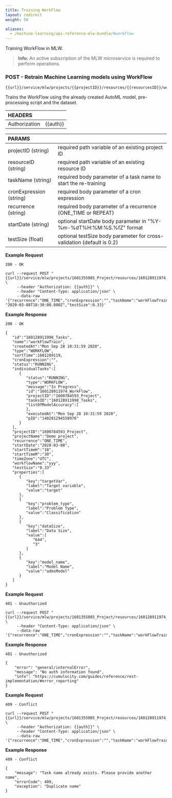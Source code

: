 ```yaml
---
title: Training WorkFlow
layout: redirect
weight: 50

aliases:
  - /machine-learning/api-reference-mlw-bundle/#workFlow
---
```


Training WorkFlow in MLW.

>**Info:** An active subscription of the MLW microservice is required to perform operations.

### POST - Retrain Machine Learning models using WorkFlow

```
{{url}}/service/mlw/projects/{{projectID}}/resources/{{resourcesID}}/workflow
```

Trains the WorkFlow using the already created AutoML model, pre-processing script and the dataset.

|HEADERS||
|:---|:---|
|Authorization|{{auth}}

|PARAMS||
|:---|:---|
|projectID (string)| required path variable of an existing project ID
|resourceID (string)| required path variable of an existing resource ID
|taskName (string)| required body parameter of a task name to start the re-training
|cronExpression (string)| required body parameter of a cron expression
|recurrence (string)| required body parameter of a recurrence (ONE_TIME or REPEAT)
|startDate (string)| optional startDate body parameter in "%Y-%m-%dT%H:%M:%S.%fZ" format
|testSize (float)| optional testSize body parameter for cross-validation (default is 0.2)

**Example Request**

```
200 - OK

curl --request POST "{{url}}/service/mlw/projects/1601355085_Project/resources/160128911974_WorkFlow/workflow" \
     --header "Authorization: {{auth}}" \
     --header "Content-Type: application/json" \
     --data-raw '{"recurrence":"ONE_TIME","cronExpression":"","taskName":"workFlowTrain","startDate": "2020-03-08T18:30:00.000Z","testSize":0.33}'
```

**Example Response**

```
200 - OK

{
   "id":"160128911998_Tasks",
   "name":"workFlowTrain",
   "createdAt":"Mon Sep 28 10:31:59 2020",
   "type":"WORKFLOW",
   "sortTime":1601289119,
   "cronExpression":"",
   "status":"RUNNING",
   "individualTasks":[
      {
         "status":"RUNNING",
         "type":"WORKFLOW",
         "message":"In Progress",
         "id":"160128911974_WorkFlow",
         "projectID":"1600784593_Project",
         "tasksID":"160128911998_Tasks",
         "listOfModelAccuracy":[  
         ],
         "executedAt":"Mon Sep 28 10:31:59 2020",
         "pID":"140281294558976"
      }
   ],
   "projectID":"1600784593_Project",
   "projectName":"Demo project",
   "recurrence":"ONE_TIME",
   "startDate":"2020-03-08",
   "startTimeH":"18",
   "startTimeM":"30",
   "timeZone":"UTC",
   "workflowName":"yyy",
   "testSize":"0.33"
   "properties":[
      {
         "key":"targetVar",
         "label":"Target variable",
         "value":"target"
      },
      {
         "key":"problem_type",
         "label":"Problem Type",
         "value":"Classification"
      },
      {
         "key":"dataSize",
         "label":"Data Size",
         "value":[
            "644",
            "3"
         ]
      },
      {
         "key":"model_name",
         "label":"Model Name",
         "value":"admsModel"
      }
   ]
}
```

**Example Request**

```
401 - Unauthorized

curl --request POST "{{url}}/service/mlw/projects/1601355085_Project/resources/160128911974_WorkFlow/workflow" \
     --header "Content-Type: application/json" \
     --data-raw '{"recurrence":"ONE_TIME","cronExpression":"","taskName":"workFlowTrain"}'
```

**Example Response**

```
401 - Unauthorized

{
    "error": "general/internalError",
    "message": "No auth information found",
    "info": "https://cumulocity.com/guides/reference/rest-implementation/#error_reporting"
}
```

**Example Request**

```
409 - Conflict

curl --request POST "{{url}}/service/mlw/projects/1601355085_Project/resources/160128911974_WorkFlow/workflow" \
     --header "Authorization: {{auth}}" \
     --header "Content-Type: application/json" \
     --data-raw '{"recurrence":"ONE_TIME","cronExpression":"","taskName":"workFlowTrain"}'
```

**Example Response**

```
409 - Conflict

{
    "message": "Task name already exists. Please provide another name",
    "errorCode": 409,
    "exception": "Duplicate name"
}
```
